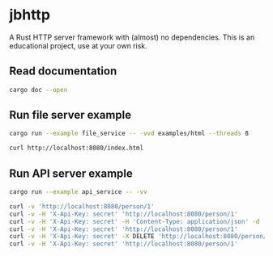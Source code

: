 # jbhttp

A Rust HTTP server framework with (almost) no dependencies. This is an educational project, use at your own risk.

## Read documentation

```bash
cargo doc --open
```

## Run file server example

```bash
cargo run --example file_service -- -vvd examples/html --threads 8
```

```bash
curl http://localhost:8080/index.html
```

## Run API server example

```bash
cargo run --example api_service -- -vv
```

```bash
curl -v 'http://localhost:8080/person/1'
curl -v -H 'X-Api-Key: secret' 'http://localhost:8080/person/1'
curl -v -H 'X-Api-Key: secret' -H 'Content-Type: application/json' -d '{"name": "John Smith", "age": 42}' 'http://localhost:8080/person/'
curl -v -H 'X-Api-Key: secret' 'http://localhost:8080/person/1'
curl -v -H 'X-Api-Key: secret' -X DELETE 'http://localhost:8080/person/1'
curl -v -H 'X-Api-Key: secret' 'http://localhost:8080/person/1'
```
